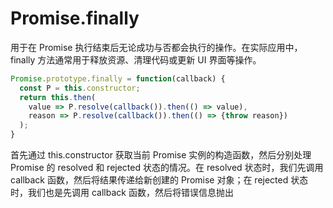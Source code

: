 # Promise.finally  

用于在 Promise 执行结束后无论成功与否都会执行的操作。在实际应用中，finally 方法通常用于释放资源、清理代码或更新 UI 界面等操作。

```js
Promise.prototype.finally = function(callback) {
  const P = this.constructor;
  return this.then(
    value => P.resolve(callback()).then(() => value),
    reason => P.resolve(callback()).then(() => {throw reason})
  );
}
```  

首先通过 this.constructor 获取当前 Promise 实例的构造函数，然后分别处理 Promise 的 resolved 和 rejected 状态的情况。在 resolved 状态时，我们先调用 callback 函数，然后将结果传递给新创建的 Promise 对象；在 rejected 状态时，我们也是先调用 callback 函数，然后将错误信息抛出  